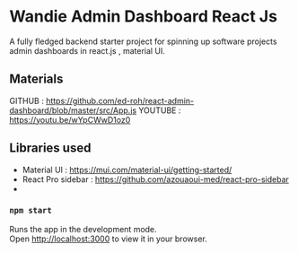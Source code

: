 # Wandie Admin Dashboard React Js

A fully fledged backend starter project for spinning up software projects admin dashboards in react.js , material UI.

## Materials 
GITHUB : https://github.com/ed-roh/react-admin-dashboard/blob/master/src/App.js
YOUTUBE : https://youtu.be/wYpCWwD1oz0

## Libraries used 
- Material UI : https://mui.com/material-ui/getting-started/
- React Pro sidebar : https://github.com/azouaoui-med/react-pro-sidebar
- 


### `npm start`

Runs the app in the development mode.\
Open [http://localhost:3000](http://localhost:3000) to view it in your browser.
